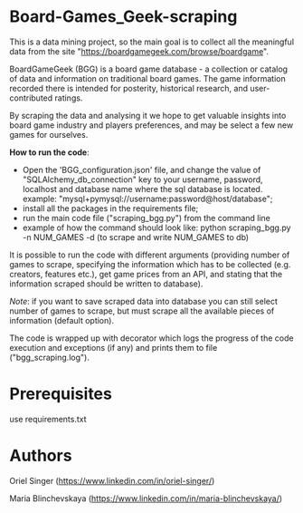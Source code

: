 # Board-Games_Geek-scraping

This is a data mining project, so the main goal is to collect all the meaningful data from the site 
"https://boardgamegeek.com/browse/boardgame".

BoardGameGeek (BGG) is a board game database - a collection or catalog of data and information on traditional board games. The game information recorded there is intended for posterity, historical research, and user-contributed ratings. 

By scraping the data and analysing it we hope to get valuable insights into board game industry and players preferences, and may be select a few new games for ourselves. 


**How to run the code**:
- Open the 'BGG_configuration.json' file, and change the value of "SQLAlchemy_db_connection" key to your username, password, localhost and database name where the sql database is located. example: "mysql+pymysql://username:password@host/database";
- install all the packages in the requirements file;
- run the main code file ("scraping_bgg.py") from the command line
- example of how the command should look like: python scraping_bgg.py -n NUM_GAMES -d (to scrape and write NUM_GAMES to db)

It is possible to run the code with different arguments (providing number of games to scrape, specifying the information which has to be collected (e.g. creators, features etc.), get game prices from an API, and stating that the information scraped  should be written to database).

*Note*: if you want to save scraped data into database you can still select number of games to scrape, but must scrape all the available pieces of information (default option).

The code is wrapped up with decorator which logs the progress of the code execution and exceptions (if any) and prints them to file ("bgg_scraping.log").


# Prerequisites
use requirements.txt


# Authors
Oriel Singer (https://www.linkedin.com/in/oriel-singer/)

Maria Blinchevskaya (https://www.linkedin.com/in/maria-blinchevskaya/)


